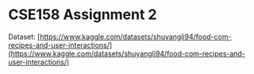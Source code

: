 # CSE158 Assignment 2

Dataset: [https://www.kaggle.com/datasets/shuyangli94/food-com-recipes-and-user-interactions/](https://www.kaggle.com/datasets/shuyangli94/food-com-recipes-and-user-interactions/)
